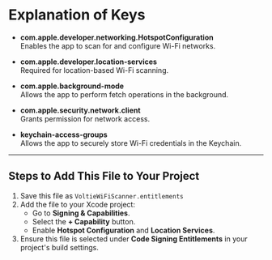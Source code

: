 # Explanation of Keys

- **com.apple.developer.networking.HotspotConfiguration**  
  Enables the app to scan for and configure Wi-Fi networks.

- **com.apple.developer.location-services**  
  Required for location-based Wi-Fi scanning.

- **com.apple.background-mode**  
  Allows the app to perform fetch operations in the background.

- **com.apple.security.network.client**  
  Grants permission for network access.

- **keychain-access-groups**  
  Allows the app to securely store Wi-Fi credentials in the Keychain.

---

## Steps to Add This File to Your Project

1. Save this file as `VoltieWiFiScanner.entitlements`
2. Add the file to your Xcode project:
   - Go to **Signing & Capabilities**.
   - Select the **+ Capability** button.
   - Enable **Hotspot Configuration** and **Location Services**.
3. Ensure this file is selected under **Code Signing Entitlements** in your project's build settings.
